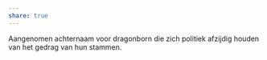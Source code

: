```yaml
---
share: true
---
```

Aangenomen achternaam voor dragonborn die zich politiek afzijdig houden van het gedrag van hun stammen.